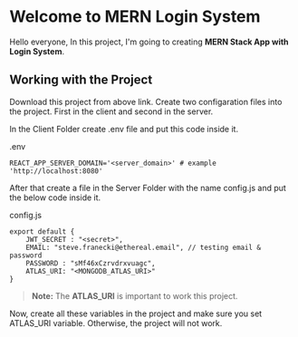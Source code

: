 # Welcome to MERN Login System

Hello everyone, In this project, I'm going to creating **MERN Stack App with Login System**.


## Working with the Project

Download this project from above link. Create two configaration files into the project.
First in the client and second in the server.

In the Client Folder create .env file and put this code inside it.

.env

```
REACT_APP_SERVER_DOMAIN='<server_domain>' # example 'http://localhost:8080'
```

After that create a file in the Server Folder with the name config.js and put the below code inside it.

config.js

```
export default {
    JWT_SECRET : "<secret>",
    EMAIL: "steve.franecki@ethereal.email", // testing email & password
    PASSWORD : "sMf46xCzrvdrxvuagc",
    ATLAS_URI: "<MONGODB_ATLAS_URI>"
}
```

> **Note:** The **ATLAS_URI** is important to work this project.

Now, create all these variables in the project and make sure you set ATLAS_URI variable.
Otherwise, the project will not work.
